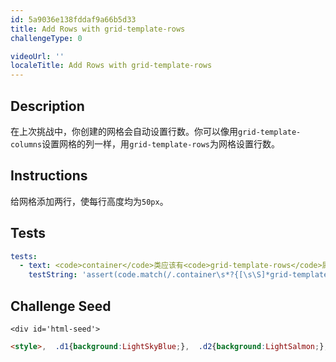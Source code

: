 ```yaml
---
id: 5a9036e138fddaf9a66b5d33
title: Add Rows with grid-template-rows
challengeType: 0

videoUrl: ''
localeTitle: Add Rows with grid-template-rows
---
```


## Description
<section id='description'>
在上次挑战中，你创建的网格会自动设置行数。你可以像用<code>grid-template-columns</code>设置网格的列一样，用<code>grid-template-rows</code>为网格设置行数。
</section>

## Instructions
<section id='instructions'>
给网格添加两行，使每行高度均为<code>50px</code>。
</section>

## Tests
<section id='tests'>

```yml
tests:
  - text: <code>container</code>类应该有<code>grid-template-rows</code>属性，且值为两个<code>50px</code>。
    testString: 'assert(code.match(/.container\s*?{[\s\S]*grid-template-rows\s*?:\s*?50px\s*?50px\s*?;[\s\S]*}/gi), "<code>container</code>类应该有<code>grid-template-rows</code>属性，且值为两个<code>50px</code>。");'

```

</section>

## Challenge Seed
<section id='challengeSeed'>

    <div id='html-seed'>
```html
<style>,  .d1{background:LightSkyBlue;},  .d2{background:LightSalmon;},  .d3{background:PaleTurquoise;},  .d4{background:LightPink;},  .d5{background:PaleGreen;},  ,  .container {,    font-size: 40px;,    width: 100%;,    background: LightGray;,    display: grid;,    grid-template-columns: 100px 100px 100px;,    /* 请在本行以下添加你的代码 */,    ,    ,    /* 请在本行以上添加你的代码 */,  },</style>,  ,<div class="container">,  <div class="d1">1</div>,  <div class="d2">2</div>,  <div class="d3">3</div>,  <div class="d4">4</div>,  <div class="d5">5</div>,</div>
```





</div>





</section>

              